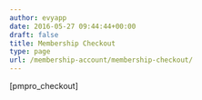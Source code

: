 ```yaml
---
author: evyapp
date: 2016-05-27 09:44:44+00:00
draft: false
title: Membership Checkout
type: page
url: /membership-account/membership-checkout/
---
```


[pmpro_checkout]
